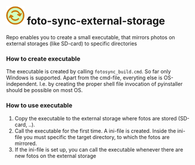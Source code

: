 
# <img src="./resources/fotosync.png" width="50"> foto-sync-external-storage
Repo enables you to create a small executable, that mirrors photos on external storages (like SD-card) to specific directories

### How to create executable
The executable is created by calling ```fotosync_build.cmd```. So far only Windows is supported. Apart from the cmd-file, everyting else is OS-independent. I.e. by creating the proper shell file invocation of pyinstaller should be possible on most OS.


### How to use executable
1. Copy the executable to the external storage where fotos are stored (SD-card, ..). 
2. Call the executable for the first time. A ini-file is created. Inside the ini-file you must specific the target directory, to which the fotos are mirrored.
3. If the ini-file is set up, you can call the executable whenever there are new fotos on the external storage
